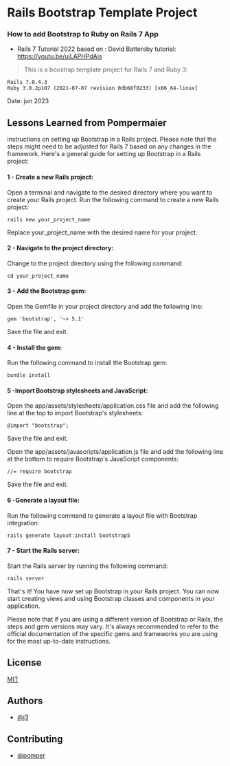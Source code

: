 
# Rails Bootstrap Template Project
### How to add Bootstrap to Ruby on Rails 7 App
- Rails 7 Tutorial 2022 
based on : David Battersby
tutorial: https://youtu.be/uiLAPHPdAis



> This is a boostrap template project for Rails 7 and Ruby 3:
```
Rails 7.0.4.3
Ruby 3.0.2p107 (2021-07-07 revision 0db68f0233) [x86_64-linux]
```
Date: jun 2023


## Lessons Learned from Pompermaier

instructions on setting up Bootstrap in a Rails project. Please note that the steps might need to be adjusted for Rails 7 based on any changes in the framework. Here's a general guide for setting up Bootstrap in a Rails project:

#### 1 - Create a new Rails project: 
Open a terminal and navigate to the desired directory where you want to create your Rails project. Run the following command to create a new Rails project:


```
rails new your_project_name
```
Replace your_project_name with the desired name for your project.

#### 2 - Navigate to the project directory: 
Change to the project directory using the following command:
```
cd your_project_name
```

#### 3 - Add the Bootstrap gem:
Open the Gemfile in your project directory and add the following line:
```
gem 'bootstrap', '~> 5.1'
```
Save the file and exit.

#### 4 - Install the gem:
Run the following command to install the Bootstrap gem:
```
bundle install
```
#### 5 -Import Bootstrap stylesheets and JavaScript:
Open the app/assets/stylesheets/application.css file and add the following line at the top to import Bootstrap's stylesheets:
```
@import "bootstrap";
```
Save the file and exit.

Open the app/assets/javascripts/application.js file and add the following line at the bottom to require Bootstrap's JavaScript components:

```
//= require bootstrap
```
Save the file and exit.

#### 6 -Generate a layout file:
Run the following command to generate a layout file with Bootstrap integration:
```
rails generate layout:install bootstrap5
```
#### 7 - Start the Rails server:
Start the Rails server by running the following command:
```
rails server
```
That's it! You have now set up Bootstrap in your Rails project. You can now start creating views and using Bootstrap classes and components in your application.

Please note that if you are using a different version of Bootstrap or Rails, the steps and gem versions may vary. It's always recommended to refer to the official documentation of the specific gems and frameworks you are using for the most up-to-date instructions.
## License

[MIT](https://choosealicense.com/licenses/mit/)


## Authors

- [@j3](https://www.github.com/giljr)


## Contributing

- [@pomper](https://www.linkedin.com/in/pompis/)

